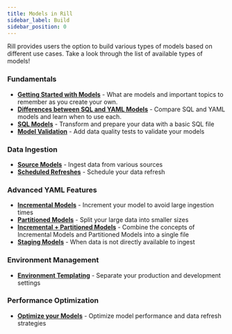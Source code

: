 ```yaml
---
title: Models in Rill
sidebar_label: Build
sidebar_position: 0
---
```


Rill provides users the option to build various types of models based on different use cases. Take a look through the list of available types of models!

### Fundamentals
- [**Getting Started with Models**](/build/models/models-101) - What are models and important topics to remember as you create your own.
- [**Differences between SQL and YAML Models**](/build/models/model-differences) - Compare SQL and YAML models and learn when to use each.
- [**SQL Models**](/build/models/sql-models) - Transform and prepare your data with a basic SQL file
- [**Model Validation**](/build/models/model-validation) - Add data quality tests to validate your models
  
### Data Ingestion
- [**Source Models**](/build/models/source-models) - Ingest data from various sources
- [**Scheduled Refreshes**](/build/models/data-refresh) - Schedule your data refresh  

### Advanced YAML Features
- [**Incremental Models**](/build/models/incremental-models) - Increment your model to avoid large ingestion times
- [**Partitioned Models**](/build/models/partitioned-models) - Split your large data into smaller sizes
- [**Incremental + Partitioned Models**](/build/models/incremental-partitioned-models) - Combine the concepts of Incremental Models and Partitioned Models into a single file
- [**Staging Models**](/build/models/staging-models) - When data is not directly available to ingest

### Environment Management
- [**Environment Templating**](/build/models/templating) - Separate your production and development settings 

### Performance Optimization
- [**Optimize your Models**](/build/models/performance) - Optimize model performance and data refresh strategies